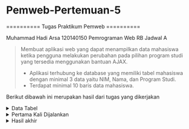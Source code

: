 # Pemweb-Pertemuan-5
========== Tugas Praktikum Pemweb ==========

Muhammad Hadi Arsa 
120140150
Pemrograman Web RB Jadwal A

> Membuat aplikasi web yang dapat menampilkan data mahasiswa ketika pengguna melakukan
perubahan pada pilihan program studi yang tersedia menggunakan bantuan AJAX.
> - Aplikasi terhubung ke database yang memiliki tabel mahasiswa dengan minimal 3 data
yaitu NIM, Nama, dan Program Studi.
> - Terdapat minimal 10 baris data mahasiswa.

Berikut dibawah ini merupakan hasil dari tugas yang dikerjakan
<details>
<summary>Data Tabel</summary>

Data yang saya buat berjumlah 12 data mahasiswa

![Data Mahasiswa](Pertemuan5-main/src/data_table.png)
</details>

<details>
<summary>Pertama Kali Dijalankan</summary>

Data yang terlihat masih kosong karena belum memilih *option* yang ada

![Output1](Pertemuan5-main/src/output1.jpeg)
</details>

<details>
<summary>Hasil akhir</summary>

Data yang terlihat akan sesuai dengan yang dipilih

![Output3](Pertemuan5-main/src/output3.jpeg)
</details>
